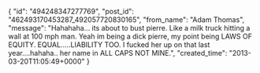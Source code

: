  {
   "id": "494248347277769",
   "post_id": "462493170453287_492057720830165",
   "from_name": "Adam Thomas",
   "message": "Hahahaha... its about to bust pierre. Like a milk truck  hitting a wall at 100 mph man. Yeah im being a dick pierre,  my point being LAWS OF EQUITY. EQUAL.....LIABILITY TOO. I fucked her up on that last year....hahaha.. her name  in ALL CAPS NOT MINE.",
   "created_time": "2013-03-20T11:05:49+0000"
 }
